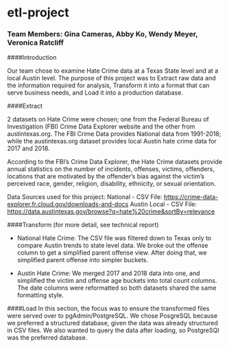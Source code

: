 # etl-project
### Team Members: Gina Cameras, Abby Ko, Wendy Meyer, Veronica Ratcliff 


####Introduction

Our team chose to examine Hate Crime data at a Texas State level and at a local Austin level. The purpose of this project was to Extract raw data and the information required for analysis, Transform it into a format that can serve business needs, and Load it into a production database. 

####Extract

2 datasets on Hate Crime were chosen; one from the Federal Bureau of Investigation (FBI) Crime Data Explorer website and the other from austintexas.org. The FBI Crime Data provides National data from 1991-2018; while the austintexas.org dataset provides local Austin hate crime data for 2017 and 2018.  

According to the FBI’s Crime Data Explorer, the Hate Crime datasets provide annual statistics on the number of incidents, offenses, victims, offenders, locations that are motivated by the offender’s bias against the victim’s perceived race, gender, religion, disability, ethnicity, or sexual orientation. 

Data Sources used for this project:
National - CSV File: https://crime-data-explorer.fr.cloud.gov/downloads-and-docs
Austin Local - CSV File: https://data.austintexas.gov/browse?q=hate%20crime&sortBy=relevance

####Transform (for more detail, see technical report)

* National Hate Crime: The CSV file was filtered down to Texas only to compare Austin trends to state level data. We broke out the offense column to get a simplified parent offense view. After doing that, we simplified parent offense into simpler buckets.

* Austin Hate Crime: We merged 2017 and 2018 data into one, and simplified the victim and offense age buckets into total count columns. The date columns were reformatted so both datasets shared the same formatting style.

####Load
In this section, the focus was to ensure the transformed files were served over to pgAdmin/PostgreSQL. We chose PosgreSQL because we preferred a structured database, given the data was already structured in CSV files. We also wanted to query the data after loading, so PostgreSQl was the preferred database. 


